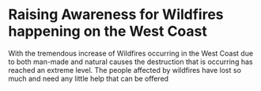 # Raising Awareness for Wildfires happening on the West Coast

With the tremendous increase of Wildfires occurring in the West Coast due to both man-made and natural causes the destruction that is occurring has reached an extreme level. The people affected by wildfires have lost so much and need any little help that can be offered
